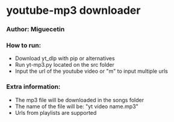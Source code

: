 # youtube-mp3 downloader
### Author: Miguecetin

### How to run:

- Download yt_dlp with pip or alternatives
- Run yt-mp3.py located on the src folder
- Input the url of the youtube video or "m" to input multiple urls

### Extra information:

- The mp3 file will be downloaded in the songs folder
- The name of the file will be: "yt video name.mp3"
- Urls from playlists are supported